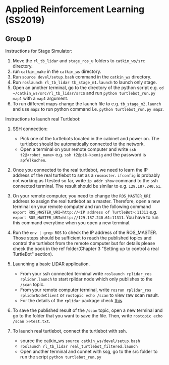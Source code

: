 # Applied Reinforcement Learning (SS2019)
## Group D

Instructions for Stage Simulator:

1. Move the `rl_tb_lidar` and `stage_ros_u` folders to `catkin_ws/src` directory.
2. run `catkin_make` in the `catkin_ws` directory.
3. Run `source devel/setup.bash` command in the `catkin_ws` directory.
4. Run `roslaunch rl_tb_lidar tb_stage_m1.launch` to launch only stage.
5. Open an another terminal, go to the directory of the python script e.g. `cd ~/catkin_ws/src/rl_tb_lidar/src$` and run `python turtlebot_run.py map1` with a `map1` argument.
6. To run different maps change the launch file to e.g. `tb_stage_m2.launch` and use `map2` to run python command i.e. `python turtlebot_run.py map2`.

Instructions to launch real Turtlebot:


1. SSH connection: 
    * Pick one of the turtlebots located in the cabinet and power on. The turtlebot should be automatically connected to the network.
    * Open a terminal on your remote computer and write  `ssh t2@<robot_name>` e.g. `ssh t2@pik-koenig` and the password is `apfelkuchen`.
2. Once you connected to the real turtlebot, we need to learn the IP address of the real turtlebot to set as a `rosmaster`. `ifconfig` is probably not working as I tested so far, write `ip addr show` command to the ssh connected terminal. The result should be similar to e.g. `129.187.240.61`.
3. On your remote computer, you need to change the `ROS_MASTER_URI` address to assign the real turtlebot as a master. Therefore, open a new terminal on your remote computer and run the following command `export ROS_MASTER_URI=http://<IP address of TurtleBot>:11311` e.g. `export ROS_MASTER_URI=http://129.187.240.61:11311`. You have to run this command everytime when you open a new terminal.
4. Run the `env | grep ROS` to check the IP address of the ROS_MASTER. Those steps should be sufficient to reach the published topics and control the turtlebot from the remote computer but for details please check the book in the ref folder(Chapter 3 "Setting up to control a real TurtleBot" section).
5. Launching a basic LIDAR application.
    * From your ssh connected terminal write `roslaunch rplidar_ros rplidar.launch` to start rplidar node which only publishes to the `/scan` topic.
    * From your remote computer terminal, write `rosrun rplidar_ros rplidarNodeClient` or `rostopic echo /scan` to view raw scan result.
    * For the details of the `rplidar` package check [this](http://wiki.ros.org/rplidar).
6. To save the published result of the `/scan` topic, open a new terminal and go to the folder that you want to save the file. Then, write `rostopic echo /scan >>test.txt`.

7. To launch real turtlebot, connect the turtlebot with ssh.
    *  source the catkin_ws `source catkin_ws/devel/setup.bash` 
    * `roslaunch rl_tb_lidar real_turtlebot_filtered.launch`  
    * Open another terminal and connet with ssg, go to the src folder to run the script `python turtlebot_run.py`  
